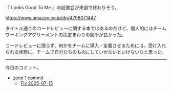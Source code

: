 『 Looks Good To Me 』の読書会が来週で終わりそう。

<https://www.amazon.co.jp/dp/4798071447>

タイトル通りのコードレビューに関する本ではあるのだけど、個人的にはチームワーキングアグリーメントの策定まわりの箇所が良かった。

コードレビューに限らず、何かをチームに導入・定着させるためには、受け入れられる状態に、チームで自分たちのものにしていかないといけないなと思った。

---

今日のコミット。

- [zenn](https://github.com/bouzuya/zenn) 1 commit
  - [Fix 2025-07-15](https://github.com/bouzuya/zenn/commit/33ae31ac1049fefd355a244623f8ffb4eb22ecc0)

